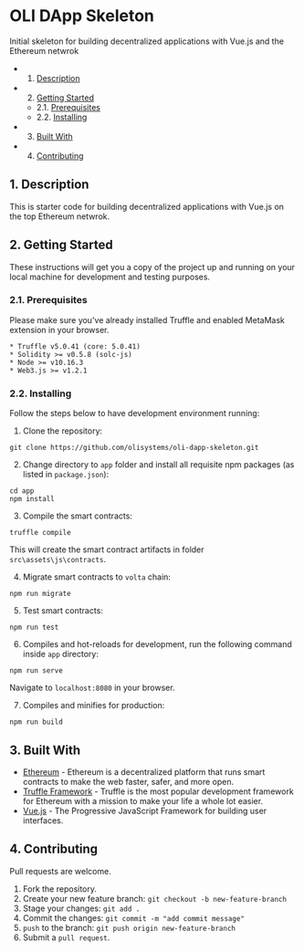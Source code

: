 # OLI DApp Skeleton
Initial skeleton for building decentralized applications with Vue.js and the Ethereum netwrok 

<!-- vscode-markdown-toc -->
* 1. [ Description](#Description)
* 2. [ Getting Started](#GettingStarted)
	* 2.1. [ Prerequisites](#Prerequisites)
	* 2.2. [ Installing](#Installing)
* 3. [ Built With](#BuiltWith)
* 4. [ Contributing](#Contributing)

<!-- vscode-markdown-toc-config
	numbering=true
	autoSave=true
	/vscode-markdown-toc-config -->
<!-- /vscode-markdown-toc -->

##  1. <a name='Description'></a> Description
This is starter code for building decentralized applications with Vue.js on the top Ethereum netwrok.

##  2. <a name='GettingStarted'></a> Getting Started
These instructions will get you a copy of the project up and running on your local machine for development and testing purposes. 

###  2.1. <a name='Prerequisites'></a> Prerequisites
Please make sure you've already installed Truffle and enabled MetaMask extension in your browser.

```
* Truffle v5.0.41 (core: 5.0.41)
* Solidity >= v0.5.8 (solc-js)
* Node >= v10.16.3
* Web3.js >= v1.2.1
```

###  2.2. <a name='Installing'></a> Installing
Follow the steps below to have development environment running:
1. Clone the repository:
```
git clone https://github.com/olisystems/oli-dapp-skeleton.git
```

2. Change directory to `app` folder and install all requisite npm packages (as listed in `package.json`):
```
cd app
npm install
```
3. Compile the smart contracts:
```
truffle compile
```
This will create the smart contract artifacts in folder `src\assets\js\contracts`.

4. Migrate smart contracts to `volta` chain:
```
npm run migrate
```

5. Test smart contracts:
```
npm run test
```

6. Compiles and hot-reloads for development, run the following command inside `app` directory:
```
npm run serve
```
Navigate to `localhost:8080` in your browser.

7. Compiles and minifies for production:
```
npm run build
```

##  3. <a name='BuiltWith'></a> Built With
* [Ethereum](https://www.ethereum.org/) - Ethereum is a decentralized platform that runs smart contracts to make the web faster, safer, and more open.
* [Truffle Framework](http://truffleframework.com/) - Truffle is the most popular development framework for Ethereum with a mission to make your life a whole lot easier.
* [Vue.js](https://vuejs.org/) - The Progressive JavaScript Framework for building user interfaces.

##  4. <a name='Contributing'></a> Contributing
Pull requests are welcome.

1. Fork the repository.
2. Create your new feature branch: `git checkout -b new-feature-branch`
3. Stage your changes: `git add .`
4. Commit the changes: `git commit -m "add commit message"`
5. `push` to the branch: `git push origin new-feature-branch`
6. Submit a `pull request`.